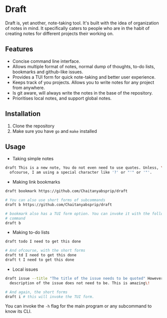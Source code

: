 # Draft

Draft is, yet another, note-taking tool. It's built with the idea of
organization of notes in mind. It specifically caters to people who are in the
habit of creating notes for different projects their working on.

## Features

- Concise command line interface.
- Allows multiple format of notes, normal dump of thoughts, to-do lists,
  bookmarks and github-like issues.
- Provides a TUI form for quick note-taking and better user experience.
- Keeps track of you projects. Allows you to write notes for any project from
  anywhere.
- Is git aware, will always write the notes in the base of the repository.
- Prioritises local notes, and support global notes.

## Installation

1. Clone the repository
2. Make sure you have `go` and `make` installed

## Usage

- Taking simple notes

```sh
draft This is a new note, You do not even need to use quotes. Unless, \
  ofcourse, I am using a special character like '?' or "'" or '"'.
```

- Making link bookmarks

```sh
draft bookmark https://github.com/Chaitanyabsprip/draft

# You can also use short forms of subcommands
draft b https://github.com/Chaitanyabsprip/draft

# bookmark also has a TUI form option. You can invoke it with the following
# command
draft b
```

- Making to-do lists

```sh
draft todo I need to get this done

# And ofcourse, with the short forms
draft td I need to get this done
draft t I need to get this done
```

- Local issues

```sh
draft issue --title "The title of the issue needs to be quoted" However the \
  description of the issue does not need to be. This is amazing\!

# And again, the short forms
draft i # this will invoke the TUI form.
```

You can invoke the `-h` flag for the main program or any subcommand to know its
CLI.
